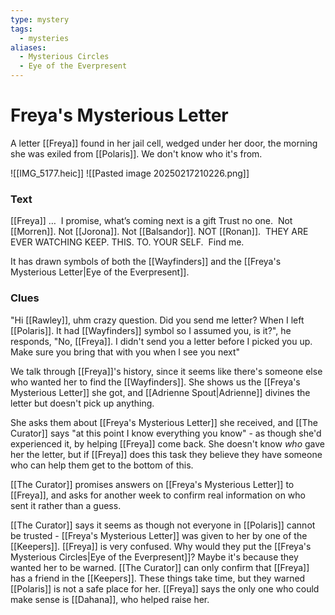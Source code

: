 ```yaml
---
type: mystery
tags:
  - mysteries
aliases:
  - Mysterious Circles
  - Eye of the Everpresent
---
```


# Freya's Mysterious Letter
A letter [[Freya]] found in her jail cell, wedged under her door, the morning she was exiled from [[Polaris]]. We don't know who it's from.

![[IMG_5177.heic]]
![[Pasted image 20250217210226.png]]
### Text 

[[Freya]] … 
I promise, what’s coming next is a gift
Trust no one. 
Not [[Morren]].
Not [[Jorona]].
Not [[Balsandor]].
NOT [[Ronan]]. 
THEY ARE EVER WATCHING
KEEP. THIS. TO. YOUR SELF. 
Find me. 

It has drawn symbols of both the [[Wayfinders]] and the [[Freya's Mysterious Letter|Eye of the Everpresent]].

### Clues

"Hi [[Rawley]], uhm crazy question. Did you send me letter? When I left [[Polaris]]. It had [[Wayfinders]] symbol so I assumed you, is it?", he responds, "No, [[Freya]]. I didn't send you a letter before I picked you up. Make sure you bring that with you when I see you next"

We talk through [[Freya]]'s history, since it seems like there's someone else who wanted her to find the [[Wayfinders]]. She shows us the [[Freya's Mysterious Letter]] she got, and [[Adrienne Spout|Adrienne]] divines the letter but doesn't pick up anything.

She asks them about [[Freya's Mysterious Letter]] she received, and [[The Curator]] says "at this point I know everything you know" - as though she'd experienced it, by helping [[Freya]] come back. She doesn't know *who* gave her the letter, but if [[Freya]] does this task they believe they have someone who can help them get to the bottom of this. 

[[The Curator]] promises answers on [[Freya's Mysterious Letter]] to [[Freya]], and asks for another week to confirm real information on who sent it rather than a guess. 

[[The Curator]] says it seems as though not everyone in [[Polaris]] cannot be trusted - [[Freya's Mysterious Letter]] was given to her by one of the [[Keepers]]. [[Freya]] is very confused. Why would they put the [[Freya's Mysterious Circles|Eye of the Everpresent]]? Maybe it's because they wanted her to be warned. [[The Curator]] can only confirm that [[Freya]] has a friend in the [[Keepers]]. These things take time, but they warned [[Polaris]] is not a safe place for her. [[Freya]] says the only one who could make sense is [[Dahana]], who helped raise her.


